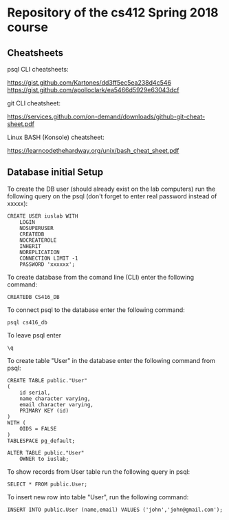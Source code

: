 # Repository of the cs412 Spring 2018 course

## Cheatsheets

psql CLI cheatsheets:

https://gist.github.com/Kartones/dd3ff5ec5ea238d4c546
https://gist.github.com/apolloclark/ea5466d5929e63043dcf

git CLI cheatsheet:

https://services.github.com/on-demand/downloads/github-git-cheat-sheet.pdf

Linux BASH (Konsole) cheatsheet:

https://learncodethehardway.org/unix/bash_cheat_sheet.pdf

## Database initial Setup

To create the DB user (should already exist on the lab computers) run the following query on the psql (don't forget to enter real password instead of xxxxx):

```
CREATE USER iuslab WITH
	LOGIN
	NOSUPERUSER
	CREATEDB
	NOCREATEROLE
	INHERIT
	NOREPLICATION
	CONNECTION LIMIT -1
	PASSWORD 'xxxxxx';
```

To create database from the comand line (CLI) enter the following command:

```
CREATEDB CS416_DB
```

To connect psql to the database enter the following command:

```
psql cs416_db
```

To leave psql enter

```
\q
```

To create table "User" in the database enter the following command from psql:

```
CREATE TABLE public."User"
(
    id serial,
    name character varying,
    email character varying,
    PRIMARY KEY (id)
)
WITH (
    OIDS = FALSE
)
TABLESPACE pg_default;

ALTER TABLE public."User"
    OWNER to iuslab;
```

To show records from User table run the following query in psql:

```
SELECT * FROM public.User;
```

To insert new row into table "User", run the following command:

```
INSERT INTO public.User (name,email) VALUES ('john','john@gmail.com');
```
